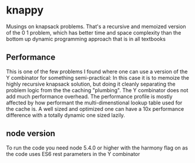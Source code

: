 # knappy
Musings on knapsack problems.
That's a recursive and memoized version of the 0 1 problem, which has better time and space complexity than the bottom up dynamic programming approach that is in all textbooks

## Performance
This is one of the few problems I found where one can use a version of the Y combinator for something semi-practical:
In this case it is to memoize the highly recursive knapsack solution, but doing it cleanly separating the problem logic from the the caching "plumbing".
The Y combinator does not add much performance overhead. The performance profile is mostly affected by how performant 
the multi-dimenstional lookup table used for the cache is. A well sized and optimized one can have a 10x performance difference 
with a totally dynamic one sized lazily.

## node version
To run the code you need node 5.4.0 or higher with the harmony flag on as the code uses ES6 rest parameters in the Y combinator


